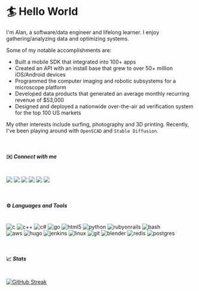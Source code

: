 # 🏄 Hello World
I'm Alan, a software/data engineer and lifelong learner. I enjoy gathering/analyzing data and optimizing systems.

Some of my notable accomplishments are:
* Built a mobile SDK that integrated into 100+ apps
* Created an API with an install base that grew to over 50+ million iOS/Android devices
* Programmed the computer imaging and robotic subsystems for a microscope platform
* Developed data products that generated an average monthly recurring revenue of $53,000
* Designed and deployed a nationwide over-the-air ad verification system for the top 100 US markets
 
My other interests include surfing, photography and 3D printing.  Recently, I've been playing around with `OpenSCAD` and `Stable Diffusion`.

<br>

#### ✉️ ___Connect with me___
#
<p alignn="left">
<a href="https://linkedin.com/in/alansolidum" target="blank"><img class="social" src="https://cdn.jsdelivr.net/npm/simple-icons@v7/icons/linkedin.svg" /></a>
<a href="https://fb.com/alan.solidum" target="blank">
<img class="social" src="https://cdn.jsdelivr.net/npm/simple-icons@v7/icons/facebook.svg" /></a>
<a href="https://instagram.com/surfingsoul" target="blank"><img class="social" src="https://cdn.jsdelivr.net/npm/simple-icons@v7/icons/instagram.svg" /></a>
<a href="https://www.youtube.com/c/alansolidum" target="blank"><img class="social" src="https://cdn.jsdelivr.net/npm/simple-icons@v7/icons/youtube.svg" /></a>
<a href="https://www.thingiverse.com/a1s0/designs" target="blank"><img class="social" src="https://cdn.jsdelivr.net/npm/simple-icons@v7/icons/thingiverse.svg" /></a>
<a href="https://ko-fi.com/also_" target="blank"><img class="social" src="https://cdn.jsdelivr.net/npm/simple-icons@v7/icons/kofi.svg" /></a>
<p>

<br>

#### ⚙️ ___Languages and Tools___
#
<p alignn="left">
<img src="https://cdn.jsdelivr.net/npm/simple-icons@v7/icons/c.svg" alt="c" class="tools" />
<img src="https://cdn.jsdelivr.net/npm/simple-icons@v7/icons/cplusplus.svg" alt="c++" class="tools" />
<img src="https://cdn.jsdelivr.net/npm/simple-icons@v7/icons/csharp.svg" alt="c#" class="tools" />
<img src="https://cdn.jsdelivr.net/npm/simple-icons@v7/icons/go.svg" alt="go" class="tools" />
<img src="https://cdn.jsdelivr.net/npm/simple-icons@v7/icons/html5.svg" alt="html5" class="tools" />
<img src="https://cdn.jsdelivr.net/npm/simple-icons@v7/icons/python.svg" alt="python" class="tools" />
<img src="https://cdn.jsdelivr.net/npm/simple-icons@v7/icons/rubyonrails.svg" alt="rubyonrails" class="tools" />
<img src="https://cdn.jsdelivr.net/npm/simple-icons@v7/icons/gnubash.svg" alt="bash" class="tools" />
<br>
<img src="https://cdn.jsdelivr.net/npm/simple-icons@v7/icons/amazon.svg" alt="aws" class="tools" />
<img src="https://cdn.jsdelivr.net/npm/simple-icons@v7/icons/hugo.svg" alt="hugo" class="tools" />
<img src="https://cdn.jsdelivr.net/npm/simple-icons@v7/icons/jenkins.svg" alt="jenkins" class="tools" />
<img src="https://cdn.jsdelivr.net/npm/simple-icons@v7/icons/linux.svg" alt="linux" class="tools" />
<img src="https://cdn.jsdelivr.net/npm/simple-icons@v7/icons/git.svg" alt="git" class="tools" />
<img src="https://cdn.jsdelivr.net/npm/simple-icons@v7/icons/blender.svg" alt="blender" class="tools" />
<img src="https://cdn.jsdelivr.net/npm/simple-icons@v7/icons/redis.svg" alt="redis" class="tools" />
<img src="https://cdn.jsdelivr.net/npm/simple-icons@v7/icons/postgresql.svg" alt="postgres" class="tools" />
</p>

<br>

#### 📈 ___Stats___
#
[![GitHub Streak](https://streak-stats.demolab.com?user=asolidum&theme=algolia)](https://git.io/streak-stats)
